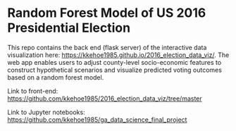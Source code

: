 # Random Forest Model of US 2016 Presidential Election

This repo contains the back end (flask server) of the interactive data visualization here: https://kkehoe1985.github.io/2016_election_data_viz/. The web app enables users to adjust county-level socio-economic features to construct hypothetical scenarios and visualize predicted voting outcomes based on a random forest model.

Link to front-end: https://github.com/kkehoe1985/2016_election_data_viz/tree/master

Link to Jupyter notebooks: https://github.com/kkehoe1985/ga_data_science_final_project
